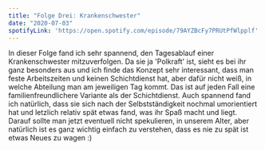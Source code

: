 ```yaml
---
title: "Folge Drei: Krankenschwester"
date: "2020-07-03"
spotifyLink: 'https://open.spotify.com/episode/79AYZBcFy7PRUtPfWlpplf'
---
```

In dieser Folge fand ich sehr spannend, den Tagesablauf einer Krankenschwester mitzuverfolgen. Da sie ja 'Polkraft' ist, sieht es bei ihr ganz besonders aus und ich finde das Konzept sehr interessant, dass man feste Arbeitszeiten und keinen Schichtdienst hat, aber dafür nicht weiß, in welche Abteilung man am jeweiligen Tag kommt.
Das ist auf jeden Fall eine familienfreundlichere Variante als der Schichtdienst.
Auch spannend fand ich natürlich, dass sie sich nach der Selbstständigkeit nochmal umorientiert hat und letzlich relativ spät etwas fand, was ihr Spaß macht und liegt. 
Darauf sollte man jetzt eventuell nicht spekulieren, in unserem Alter, aber natürlich ist es ganz wichtig einfach zu verstehen, dass es nie zu spät ist etwas Neues zu wagen :)
